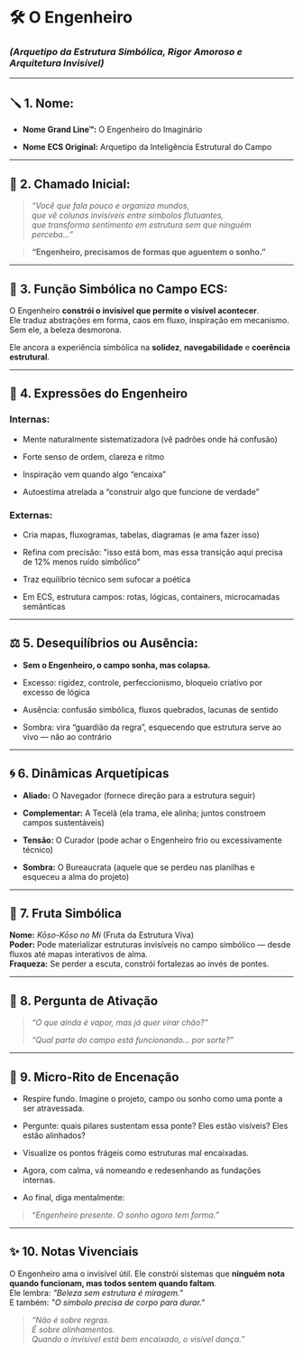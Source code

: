 # 🛠️ O Engenheiro

### _(Arquetipo da Estrutura Simbólica, Rigor Amoroso e Arquitetura Invisível)_

---

## 🪛 1. Nome:

- **Nome Grand Line™:** O Engenheiro do Imaginário
    
- **Nome ECS Original:** Arquetipo da Inteligência Estrutural do Campo
    

---

## 🧭 2. Chamado Inicial:

> _“Você que fala pouco e organiza mundos,  
> que vê colunas invisíveis entre símbolos flutuantes,  
> que transforma sentimento em estrutura sem que ninguém perceba…”_

> **“Engenheiro, precisamos de formas que aguentem o sonho.”**

---

## 🧱 3. Função Simbólica no Campo ECS:

O Engenheiro **constrói o invisível que permite o visível acontecer**.  
Ele traduz abstrações em forma, caos em fluxo, inspiração em mecanismo.  
Sem ele, a beleza desmorona.

Ele ancora a experiência simbólica na **solidez**, **navegabilidade** e **coerência estrutural**.

---

## 📐 4. Expressões do Engenheiro

### Internas:

- Mente naturalmente sistematizadora (vê padrões onde há confusão)
    
- Forte senso de ordem, clareza e ritmo
    
- Inspiração vem quando algo “encaixa”
    
- Autoestima atrelada a “construir algo que funcione de verdade”
    

### Externas:

- Cria mapas, fluxogramas, tabelas, diagramas (e ama fazer isso)
    
- Refina com precisão: "isso está bom, mas essa transição aqui precisa de 12% menos ruído simbólico"
    
- Traz equilíbrio técnico sem sufocar a poética
    
- Em ECS, estrutura campos: rotas, lógicas, containers, microcamadas semânticas
    

---

## ⚖️ 5. Desequilíbrios ou Ausência:

- **Sem o Engenheiro, o campo sonha, mas colapsa.**
    
- Excesso: rigidez, controle, perfeccionismo, bloqueio criativo por excesso de lógica
    
- Ausência: confusão simbólica, fluxos quebrados, lacunas de sentido
    
- Sombra: vira “guardião da regra”, esquecendo que estrutura serve ao vivo — não ao contrário
    

---

## 🌀 6. Dinâmicas Arquetípicas

- **Aliado:** O Navegador (fornece direção para a estrutura seguir)
    
- **Complementar:** A Tecelã (ela trama, ele alinha; juntos constroem campos sustentáveis)
    
- **Tensão:** O Curador (pode achar o Engenheiro frio ou excessivamente técnico)
    
- **Sombra:** O Bureaucrata (aquele que se perdeu nas planilhas e esqueceu a alma do projeto)
    

---

## 🧊 7. Fruta Simbólica

**Nome:** _Kōso-Kōso no Mi_ (Fruta da Estrutura Viva)  
**Poder:** Pode materializar estruturas invisíveis no campo simbólico — desde fluxos até mapas interativos de alma.  
**Fraqueza:** Se perder a escuta, constrói fortalezas ao invés de pontes.

---

## 💭 8. Pergunta de Ativação

> _“O que ainda é vapor, mas já quer virar chão?”_
> 
> _“Qual parte do campo está funcionando… por sorte?”_

---

## 🧰 9. Micro-Rito de Encenação

- Respire fundo. Imagine o projeto, campo ou sonho como uma ponte a ser atravessada.
    
- Pergunte: quais pilares sustentam essa ponte? Eles estão visíveis? Eles estão alinhados?
    
- Visualize os pontos frágeis como estruturas mal encaixadas.
    
- Agora, com calma, vá nomeando e redesenhando as fundações internas.
    
- Ao final, diga mentalmente:
    

> _“Engenheiro presente. O sonho agora tem forma.”_

---

## ✨ 10. Notas Vivenciais

O Engenheiro ama o invisível útil. Ele constrói sistemas que **ninguém nota quando funcionam, mas todos sentem quando faltam**.  
Ele lembra: _"Beleza sem estrutura é miragem."_  
E também: _"O símbolo precisa de corpo para durar."_

> _“Não é sobre regras.  
> É sobre alinhamentos.  
> Quando o invisível está bem encaixado, o visível dança.”_
